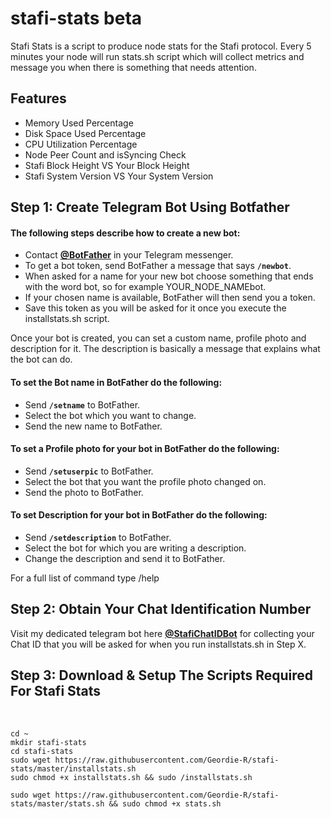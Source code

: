 # stafi-stats beta
Stafi Stats is a script to produce node stats for the Stafi protocol. Every 5 minutes your node will run stats.sh script which will collect metrics and message you when there is something that needs attention.
## Features
* Memory Used Percentage
* Disk Space Used Percentage
* CPU Utilization Percentage
* Node Peer Count and isSyncing Check
* Stafi Block Height VS Your Block Height
* Stafi System Version VS Your System Version

## Step 1: Create Telegram Bot Using Botfather

#### The following steps describe how to create a new bot:

* Contact [**@BotFather**](https://telegram.me/BotFather) in your Telegram messenger.
* To get a bot token, send BotFather a message that says **`/newbot`**.
* When asked for a name for your new bot choose something that ends with the word bot, so for example YOUR_NODE_NAMEbot.
* If your chosen name is available, BotFather will then send you a token.
* Save this token as you will be asked for it once you execute the installstats.sh script.

Once your bot is created, you can set a custom name, profile photo and description for it. The description is basically a message that explains what the bot can do.

#### To set the Bot name in BotFather do the following:

* Send **`/setname`** to BotFather.
* Select the bot which you want to change.
* Send the new name to BotFather.

#### To set a Profile photo for your bot in BotFather do the following:

* Send **`/setuserpic`** to BotFather.
* Select the bot that you want the profile photo changed on.
* Send the photo to BotFather.

#### To set Description for your bot in BotFather do the following:

* Send **`/setdescription`** to BotFather.
* Select the bot for which you are writing a description.
* Change the description and send it to BotFather.

For a full list of command type /help

## Step 2: Obtain Your Chat Identification Number

Visit my dedicated telegram bot here [**@StafiChatIDBot**](https://t.me/StafiChatIDBot) for collecting your Chat ID that you will be asked for when you run installstats.sh in Step X.

## Step 3: Download & Setup The Scripts Required For Stafi Stats

<br>

```
cd ~
mkdir stafi-stats
cd stafi-stats
sudo wget https://raw.githubusercontent.com/Geordie-R/stafi-stats/master/installstats.sh
sudo chmod +x installstats.sh && sudo /installstats.sh
```
```
sudo wget https://raw.githubusercontent.com/Geordie-R/stafi-stats/master/stats.sh && sudo chmod +x stats.sh
```
<br>
